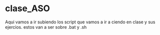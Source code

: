 # clase_ASO
Aqui vamos a ir subiendo los script  que vamos a ir a ciendo en clase y sus ejercios. estos van a ser sobre .bat y .sh
